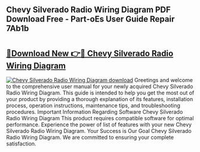 ## Chevy Silverado Radio Wiring Diagram PDF Download Free - Part-oEs User Guide Repair 7Ab1b

# <h2><a href="http://dfmnp6.blite.top/?on=Chevy+Silverado+Radio+Wiring+Diagram">🔗Download New 👉🔴 Chevy Silverado Radio Wiring Diagram</a></h2>

[![Chevy Silverado Radio Wiring Diagram download](https://i.imgur.com/lujVjoI.png)](http://dfmnp6.blite.top/?on=Chevy+Silverado+Radio+Wiring+Diagram)
Greetings and welcome to the comprehensive user manual for your newly acquired Chevy Silverado Radio Wiring Diagram. This guide is intended to help you get the most out of your product by providing a thorough explanation of its features, installation process, operation instructions, maintenance tips, and troubleshooting procedures. Important Information Regarding Software Chevy Silverado Radio Wiring Diagram This product requires compatible software for optimal performance. Experience the power of list of features with your new Chevy Silverado Radio Wiring Diagram. Your Success is Our Goal Chevy Silverado Radio Wiring Diagram. We are committed to ensuring your complete satisfaction.
